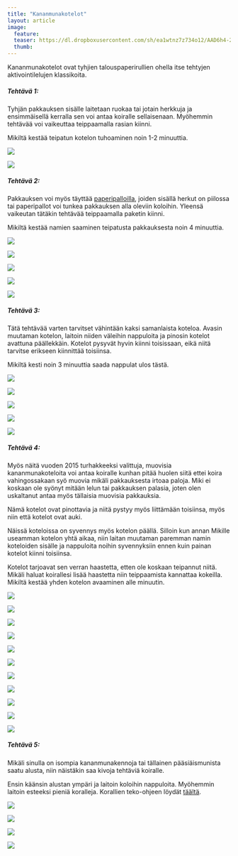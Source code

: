 ```yaml
---
title: "Kananmunakotelot"
layout: article
image:
  feature:
  teaser: https://dl.dropboxusercontent.com/sh/ea1wtnz7z734o12/AAD6h4-2jG351nw_fLMjqqqca/aktivointi/kananmunakotelot/DS12227_-245px.jpg
  thumb:
---
```


Kananmunakotelot ovat tyhjien talouspaperirullien ohella itse tehtyjen aktivointilelujen klassikoita.

##### Tehtävä 1:

Tyhjän pakkauksen sisälle laitetaan ruokaa tai jotain herkkuja ja ensimmäisellä kerralla sen voi antaa koiralle sellaisenaan. Myöhemmin tehtävää voi vaikeuttaa teippaamalla rasian kiinni.

Mikiltä kestää teipatun kotelon tuhoaminen noin 1-2 minuuttia.

[![](https://dl.dropboxusercontent.com/sh/ea1wtnz7z734o12/AABWRqIYcNA21Wk4ebi1Bkmta/aktivointi/kananmunakotelot/DSC42631-800px.jpg)](https://dl.dropboxusercontent.com/sh/ea1wtnz7z734o12/AABKjZkSoy7yhP0_hzsEm7ZDa/aktivointi/kananmunakotelot/DSC42631.jpg)

[![](https://dl.dropboxusercontent.com/sh/ea1wtnz7z734o12/AAAiAfxG8Saqkn2jWFflOYuOa/aktivointi/kananmunakotelot/DSC01587_2-800px.jpg)](https://dl.dropboxusercontent.com/sh/ea1wtnz7z734o12/AAAymo1oi7d1nmkbQB9SpLGea/aktivointi/kananmunakotelot/DSC01587_2.jpg)

##### Tehtävä 2:

Pakkauksen voi myös täyttää [paperipalloilla](/aktivointi/minitehtavia/#paperipallot), joiden sisällä herkut on piilossa tai paperipallot voi tunkea pakkauksen alla oleviin koloihin. Yleensä vaikeutan tätäkin tehtävää teippaamalla paketin kiinni.

Mikiltä kestää namien saaminen teipatusta pakkauksesta noin 4 minuuttia.

[![](https://dl.dropboxusercontent.com/sh/ea1wtnz7z734o12/AADd1jdBF9dJyeLywPrRlmROa/aktivointi/kananmunakotelot/DS12656-800px.jpg)](https://dl.dropboxusercontent.com/sh/ea1wtnz7z734o12/AABYOIDNB1Hlcd5BKbjGWNl7a/aktivointi/kananmunakotelot/DS12656.jpg)

[![](https://dl.dropboxusercontent.com/sh/ea1wtnz7z734o12/AADL9QWMzsqv0tRGDP23dJkOa/aktivointi/kananmunakotelot/DS12686-800px.jpg)](https://dl.dropboxusercontent.com/sh/ea1wtnz7z734o12/AACYCSEECkaPk0G3oBuZmOREa/aktivointi/kananmunakotelot/DS12686.jpg)

[![](https://dl.dropboxusercontent.com/sh/ea1wtnz7z734o12/AAAtn5_754GXxXum3Vh7_A7Da/aktivointi/kananmunakotelot/DS12725-800px.jpg)](https://dl.dropboxusercontent.com/sh/ea1wtnz7z734o12/AACUW_W0pcByhx26EaluAUiha/aktivointi/kananmunakotelot/DS12725.jpg)

[![](https://dl.dropboxusercontent.com/sh/ea1wtnz7z734o12/AABP_cwynEm-FO8HkLJFboM2a/aktivointi/kananmunakotelot/DS12759-800px.jpg)](https://dl.dropboxusercontent.com/sh/ea1wtnz7z734o12/AAAxGmBW2nQlxnMVDk3I7Q1pa/aktivointi/kananmunakotelot/DS12759.jpg)

[![](https://dl.dropboxusercontent.com/sh/ea1wtnz7z734o12/AADnqrw_CoDLy5hhJW3E9qPTa/aktivointi/kananmunakotelot/DS12778-800px.jpg)](https://dl.dropboxusercontent.com/sh/ea1wtnz7z734o12/AAD6Og2xDggYvXVszGU8P1LIa/aktivointi/kananmunakotelot/DS12778.jpg)

##### Tehtävä 3:

Tätä tehtävää varten tarvitset vähintään kaksi samanlaista koteloa. Avasin muutaman kotelon, laitoin niiden väleihin nappuloita ja pinosin kotelot avattuna päällekkäin. Kotelot pysyvät hyvin kiinni toisissaan, eikä niitä tarvitse erikseen kiinnittää toisiinsa.

Mikiltä kesti noin 3 minuuttia saada nappulat ulos tästä.

[![](https://dl.dropboxusercontent.com/sh/ea1wtnz7z734o12/AABVmukY_cBVjPBo9fa8LE7-a/aktivointi/kananmunakotelot/DS12519-800px.jpg)](https://dl.dropboxusercontent.com/sh/ea1wtnz7z734o12/AADTrXqdMwWOu6c5JTI5s6z5a/aktivointi/kananmunakotelot/DS12519.jpg)

[![](https://dl.dropboxusercontent.com/sh/ea1wtnz7z734o12/AADu53LZwUaVYrEqVtOFGz15a/aktivointi/kananmunakotelot/DS12558-800px.jpg)](https://dl.dropboxusercontent.com/sh/ea1wtnz7z734o12/AADLp3_vi6CpG4wjtfK6Hq2ca/aktivointi/kananmunakotelot/DS12558.jpg)

[![](https://dl.dropboxusercontent.com/sh/ea1wtnz7z734o12/AAC-0SY5EjIFD9cSpjAJABNAa/aktivointi/kananmunakotelot/DS12522-800px.jpg)](https://dl.dropboxusercontent.com/sh/ea1wtnz7z734o12/AADQJx2SVZBE3jPjbjNOBYida/aktivointi/kananmunakotelot/DS12522.jpg)

[![](https://dl.dropboxusercontent.com/sh/ea1wtnz7z734o12/AAD2NoVpCjYLhGUbgWYZejNla/aktivointi/kananmunakotelot/DS12623-800px.jpg)](https://dl.dropboxusercontent.com/sh/ea1wtnz7z734o12/AAAsOoYbCT1JXY7pEj7ch83ra/aktivointi/kananmunakotelot/DS12623.jpg)

[![](https://dl.dropboxusercontent.com/sh/ea1wtnz7z734o12/AADUoN2Fccn9ZUAearGzbIada/aktivointi/kananmunakotelot/DS12650-800px.jpg)](https://dl.dropboxusercontent.com/sh/ea1wtnz7z734o12/AADlz1RB9itaHtnzEL1rGUIBa/aktivointi/kananmunakotelot/DS12650.jpg)

##### Tehtävä 4:

Myös näitä vuoden 2015 turhakkeeksi valittuja, muovisia kananmunakoteloita voi antaa koiralle kunhan pitää huolen siitä ettei koira vahingossakaan syö muovia mikäli pakkauksesta irtoaa paloja. Miki ei koskaan ole syönyt mitään lelun tai pakkauksen palasia, joten olen uskaltanut antaa myös tällaisia muovisia pakkauksia.

Nämä kotelot ovat pinottavia ja niitä pystyy myös liittämään toisiinsa, myös niin että kotelot ovat auki.

Näissä koteloissa on syvennys myös kotelon päällä. Silloin kun annan Mikille useamman kotelon yhtä aikaa, niin laitan muutaman paremman namin koteloiden sisälle ja nappuloita noihin syvennyksiin ennen kuin painan kotelot kiinni toisiinsa.

Kotelot tarjoavat sen verran haastetta, etten ole koskaan teipannut niitä. Mikäli haluat koirallesi lisää haastetta niin teippaamista kannattaa kokeilla. Mikiltä kestää yhden kotelon avaaminen alle minuutin.

[![](https://dl.dropboxusercontent.com/sh/ea1wtnz7z734o12/AAC6fjeZffES2kmGZj3rj5gZa/aktivointi/kananmunakotelot/DS11990-800px.jpg)](https://dl.dropboxusercontent.com/sh/ea1wtnz7z734o12/AABQyBKJhk8NQIznKZqto4HUa/aktivointi/kananmunakotelot/DS11990.jpg)

[![](https://dl.dropboxusercontent.com/sh/ea1wtnz7z734o12/AABpuwNcyHYnvd4aVIthyA-ra/aktivointi/kananmunakotelot/DS12000-800px.jpg)](https://dl.dropboxusercontent.com/sh/ea1wtnz7z734o12/AAAqXJ7SWg4MQTU4qLlHYnUxa/aktivointi/kananmunakotelot/DS12000.jpg)

[![](https://dl.dropboxusercontent.com/sh/ea1wtnz7z734o12/AACoRzcdAlnyAJ8A_lmBYC-6a/aktivointi/kananmunakotelot/DS12004-800px.jpg)](https://dl.dropboxusercontent.com/sh/ea1wtnz7z734o12/AACTmw-OPcH9DgbxT-rr5dDaa/aktivointi/kananmunakotelot/DS12004.jpg)

[![](https://dl.dropboxusercontent.com/sh/ea1wtnz7z734o12/AAC-1aAJKfheSkges2ZsxKyya/aktivointi/kananmunakotelot/DS11771-800px.jpg)](https://dl.dropboxusercontent.com/sh/ea1wtnz7z734o12/AACoNxE63dBT1iojzcCxRCgYa/aktivointi/kananmunakotelot/DS11771.jpg)

[![](https://dl.dropboxusercontent.com/sh/ea1wtnz7z734o12/AAD89RecoV7va9te6qgM_YaZa/aktivointi/kananmunakotelot/DS11787-800px.jpg)](https://dl.dropboxusercontent.com/sh/ea1wtnz7z734o12/AABitOQB9lz3evccJla6yEVla/aktivointi/kananmunakotelot/DS11787.jpg)

[![](https://dl.dropboxusercontent.com/sh/ea1wtnz7z734o12/AACi8ZA8P27nPiAabOwjdehja/aktivointi/kananmunakotelot/DS11833-800px.jpg)](https://dl.dropboxusercontent.com/sh/ea1wtnz7z734o12/AACawCBkKuE26gTsdMwswiR9a/aktivointi/kananmunakotelot/DS11833.jpg)

[![](https://dl.dropboxusercontent.com/sh/ea1wtnz7z734o12/AAAEU-V3ztV2CHEruwlu_aGxa/aktivointi/kananmunakotelot/DS12010-800px.jpg)](https://dl.dropboxusercontent.com/sh/ea1wtnz7z734o12/AABoa9kH_Bp8Tr80mt0LJk4Na/aktivointi/kananmunakotelot/DS12010.jpg)

[![](https://dl.dropboxusercontent.com/sh/ea1wtnz7z734o12/AAD0X92QwIrgxaOKLW-mbza1a/aktivointi/kananmunakotelot/DS12028-800px.jpg)](https://dl.dropboxusercontent.com/sh/ea1wtnz7z734o12/AACAxensMgWoPro5U4qM66hTa/aktivointi/kananmunakotelot/DS12028.jpg)

[![](https://dl.dropboxusercontent.com/sh/ea1wtnz7z734o12/AADz41MHjcB04N5IC1PRLkPla/aktivointi/kananmunakotelot/DS12181-800px.jpg)](https://dl.dropboxusercontent.com/sh/ea1wtnz7z734o12/AABZ1dJ2o5crhXqfeXXdCxqba/aktivointi/kananmunakotelot/DS12181.jpg)

[![](https://dl.dropboxusercontent.com/sh/ea1wtnz7z734o12/AAA2YAPUMiS_KYamgqcjSqwEa/aktivointi/kananmunakotelot/DS12227-800px%20%282%29.jpg)](https://dl.dropboxusercontent.com/sh/ea1wtnz7z734o12/AABuXmTM-EhmkTUiXTv6bH_7a/aktivointi/kananmunakotelot/DS12227-800px.jpg)

[![](https://dl.dropboxusercontent.com/sh/ea1wtnz7z734o12/AACdoNtpPPrWk6Fmctp8QBwYa/aktivointi/kananmunakotelot/DS12235-800px.jpg)](https://dl.dropboxusercontent.com/sh/ea1wtnz7z734o12/AABGi1dVl0OP14eOZUce4jc4a/aktivointi/kananmunakotelot/DS12235.jpg)

##### Tehtävä 5:

Mikäli sinulla on isompia kananmunakennoja tai tällainen pääsiäismunista saatu alusta, niin näistäkin saa kivoja tehtäviä koiralle.

Ensin käänsin alustan ympäri ja laitoin koloihin nappuloita. Myöhemmin laitoin esteeksi pieniä koralleja. Korallien teko-ohjeen löydät [täältä](/aktivointi/korallit/).

[![](https://dl.dropboxusercontent.com/sh/ea1wtnz7z734o12/AACkfeb554LbhYjszkVwlIkCa/aktivointi/kananmunakotelot/DS10446_-800px.jpg)](https://dl.dropboxusercontent.com/sh/ea1wtnz7z734o12/AAB41s8Se8wHakPMOOmHiJsya/aktivointi/kananmunakotelot/DS10446_.jpg)

[![](https://dl.dropboxusercontent.com/sh/ea1wtnz7z734o12/AACff9Mc8AtIfIgapBzaC8Cpa/aktivointi/kananmunakotelot/DS11359-800px.jpg)](https://dl.dropboxusercontent.com/sh/ea1wtnz7z734o12/AACpzm-YGAaIWSqin1OeKFxpa/aktivointi/kananmunakotelot/DS11359.jpg)

[![](https://dl.dropboxusercontent.com/sh/ea1wtnz7z734o12/AABau3qnmeIyIq2bM7gZy5Xpa/aktivointi/kananmunakotelot/DS11368-800px.jpg)](https://dl.dropboxusercontent.com/sh/ea1wtnz7z734o12/AAACgyMYU_bsqzs0YEUO3cxja/aktivointi/kananmunakotelot/DS11368.jpg)

[![](https://dl.dropboxusercontent.com/sh/ea1wtnz7z734o12/AADTwkQIX1du1EFK2WzqqGHSa/aktivointi/kananmunakotelot/DS11393-800px.jpg)](https://dl.dropboxusercontent.com/sh/ea1wtnz7z734o12/AAA9XjKOcL9Dsjd9XviPg_Oba/aktivointi/kananmunakotelot/DS11393.jpg)

